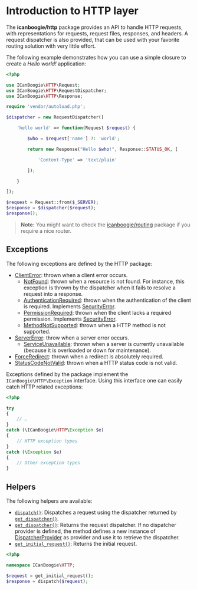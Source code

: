 # Introduction to HTTP layer

The **icanboogie/http** package provides an API to handle HTTP requests, with representations for
requests, request files, responses, and headers. A request dispatcher is also provided, that can be
used with your favorite routing solution with very little effort.

The following example demonstrates how you can use a simple closure to create a _Hello world!_
application:

```php
<?php

use ICanBoogie\HTTP\Request;
use ICanBoogie\HTTP\RequestDispatcher;
use ICanBoogie\HTTP\Response;

require 'vendor/autoload.php';

$dispatcher = new RequestDispatcher([

	'hello world' => function(Request $request) {

		$who = $request['name'] ?: 'world';

		return new Response("Hello $who!", Response::STATUS_OK, [

			'Content-Type' => 'text/plain'

		]);

	}

]);

$request = Request::from($_SERVER);
$response = $dispatcher($request);
$response();
```

> **Note:** You might want to check the [icanboogie/routing][] package if you require a nice router.





## Exceptions

The following exceptions are defined by the HTTP package:

* [ClientError][]: thrown when a client error occurs.
	* [NotFound][]: thrown when a resource is not found. For instance, this exception is
	thrown by the dispatcher when it fails to resolve a request into a response.
	* [AuthenticationRequired][]: thrown when the authentication of the client is required. Implements [SecurityError][].
	* [PermissionRequired][]: thrown when the client lacks a required permission. Implements [SecurityError][].
	* [MethodNotSupported][]: thrown when a HTTP method is not supported.
* [ServerError][]: throw when a server error occurs.
	* [ServiceUnavailable][]: thrown when a server is currently unavailable
	(because it is overloaded or down for maintenance).
* [ForceRedirect][]: thrown when a redirect is absolutely required.
* [StatusCodeNotValid][]: thrown when a HTTP status code is not valid.

Exceptions defined by the package implement the `ICanBoogie\HTTP\Exception` interface.
Using this interface one can easily catch HTTP related exceptions:

```php
<?php

try
{
	// …
}
catch (\ICanBoogie\HTTP\Exception $e)
{
	// HTTP exception types
}
catch (\Exception $e)
{
	// Other exception types
}
```





## Helpers

The following helpers are available:

* [`dispatch()`][]: Dispatches a request using the dispatcher returned by [`get_dispatcher()`][].
* [`get_dispatcher()`][]: Returns the request dispatcher. If no dispatcher provider is defined,
the method defines a new instance of [DispatcherProvider][] as provider and use it to retrieve the
dispatcher.
* [`get_initial_request()`][]: Returns the initial request.

```php
<?php

namespace ICanBoogie\HTTP;

$request = get_initial_request();
$response = dispatch($request);
```





[AuthenticationRequired]:        http://api.icanboogie.org/http/2.6/class-ICanBoogie.HTTP.AuthenticationRequired.html
[ClientError]:                   http://api.icanboogie.org/http/2.6/class-ICanBoogie.HTTP.ClientError.html
[DispatcherProvider]:            http://api.icanboogie.org/http/2.6/class-ICanBoogie.HTTP.DispatcherProvider.html
[ForceRedirect]:                 http://api.icanboogie.org/http/2.6/class-ICanBoogie.HTTP.ForceRedirect.html
[MethodNotSupported]:            http://api.icanboogie.org/http/2.6/class-ICanBoogie.HTTP.MethodNotSupported.html
[NotFound]:                      http://api.icanboogie.org/http/2.6/class-ICanBoogie.HTTP.NotFound.html
[PermissionRequired]:            http://api.icanboogie.org/http/2.6/class-ICanBoogie.HTTP.PemissionRequired.html
[SecurityError]:                 http://api.icanboogie.org/http/2.6/class-ICanBoogie.HTTP.SecurityError.html
[ServerError]:                   http://api.icanboogie.org/http/2.6/class-ICanBoogie.HTTP.ServerError.html
[ServiceUnavailable]:            http://api.icanboogie.org/http/2.6/class-ICanBoogie.HTTP.ServiceUnavailable.html
[StatusCodeNotValid]:            http://api.icanboogie.org/http/2.6/class-ICanBoogie.HTTP.StatusCodeNotValid.html
[`dispatch()`]:                  http://api.icanboogie.org/http/2.6/function-ICanBoogie.HTTP.dispatch.html
[`get_dispatcher()`]:            http://api.icanboogie.org/http/2.6/function-ICanBoogie.HTTP.get_dispatcher.html
[`get_initial_request()`]:       http://api.icanboogie.org/http/2.6/function-ICanBoogie.HTTP.get_initial_request.html

[icanboogie/routing]: https://github.com/ICanBoogie/Routing
